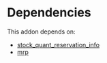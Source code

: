 # Dependencies

This addon depends on:

- [stock_quant_reservation_info](https://github.com/bringout/oca-workflow-process)
- [mrp](https://github.com/bringout/oca-ocb-mrp/tree/bbac70b9e2befc6422bbb1dcfb3ce8794468db5c/odoo-bringout-oca-ocb-mrp)
